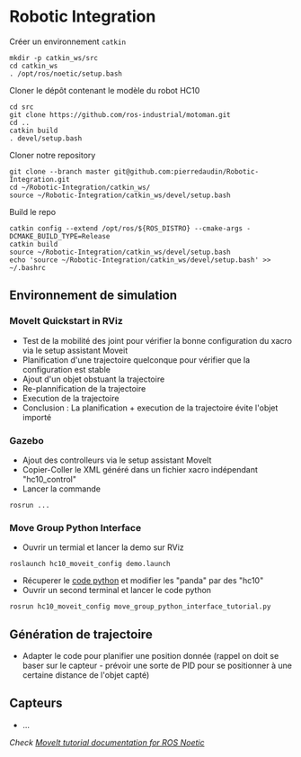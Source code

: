 # Robotic Integration

Créer un environnement `catkin`
```
mkdir -p catkin_ws/src
cd catkin_ws
. /opt/ros/noetic/setup.bash
```

Cloner le dépôt contenant le modèle du robot HC10
```
cd src
git clone https://github.com/ros-industrial/motoman.git
cd ..
catkin build
. devel/setup.bash
```

Cloner notre repository
```
git clone --branch master git@github.com:pierredaudin/Robotic-Integration.git
cd ~/Robotic-Integration/catkin_ws/
source ~/Robotic-Integration/catkin_ws/devel/setup.bash
```

Build le repo
```
catkin config --extend /opt/ros/${ROS_DISTRO} --cmake-args -DCMAKE_BUILD_TYPE=Release
catkin build
source ~/Robotic-Integration/catkin_ws/devel/setup.bash
echo 'source ~/Robotic-Integration/catkin_ws/devel/setup.bash' >> ~/.bashrc
```

## Environnement de simulation

### MoveIt Quickstart in RViz
- Test de la mobilité des joint pour vérifier la bonne configuration du xacro via le setup assistant Moveit
- Planification d'une trajectoire quelconque pour vérifier que la configuration est stable
- Ajout d'un objet obstuant la trajectoire
- Re-plannification de la trajectoire
- Execution de la trajectoire
- Conclusion : La planification + execution de la trajectoire évite l'objet importé

### Gazebo
- Ajout des controlleurs via le setup assistant MoveIt
- Copier-Coller le XML généré dans un fichier xacro indépendant "hc10_control"
- Lancer la commande
```
rosrun ...
```

### Move Group Python Interface
- Ouvrir un termial et lancer la demo sur RViz 
```
roslaunch hc10_moveit_config demo.launch
```
- Récuperer le [code python](https://github.com/moveit/moveit_tutorials/blob/master/doc/move_group_python_interface/scripts/move_group_python_interface_tutorial.py) et modifier les "panda" par des "hc10"
- Ouvrir un second terminal et lancer le code python
```
rosrun hc10_moveit_config move_group_python_interface_tutorial.py
```

## Génération de trajectoire
- Adapter le code pour planifier une position donnée (rappel on doit se baser sur le capteur - prévoir une sorte de PID pour se positionner à une certaine distance de l'objet capté)

## Capteurs
- ...

*Check [MoveIt tutorial documentation for ROS Noetic](https://moveit.github.io/moveit_tutorials/)*

